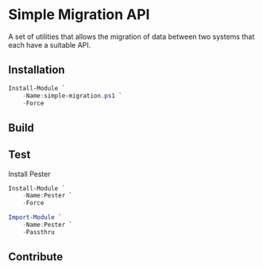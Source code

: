 # Simple Migration API

A set of utilities that allows the migration of data between two systems that each have a suitable API.

## Installation

```ps1
Install-Module `
    -Name:simple-migration.ps1 `
    -Force
```

## Build

## Test

Install Pester

```ps1
Install-Module `
    -Name:Pester `
    -Force

Import-Module `
    -Name:Pester `
    -Passthru
```

## Contribute
